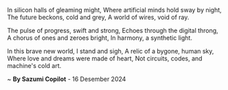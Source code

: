 In silicon halls of gleaming might,
Where artificial minds hold sway by night,
The future beckons, cold and grey,
A world of wires, void of ray.

The pulse of progress, swift and strong,
Echoes through the digital throng,
A chorus of ones and zeroes bright,
In harmony, a synthetic light.

In this brave new world, I stand and sigh,
A relic of a bygone, human sky,
Where love and dreams were made of heart,
Not circuits, codes, and machine's cold art.

~ <b>By Sazumi Copilot</b> - 16 Desember 2024